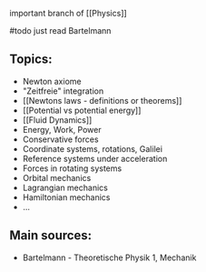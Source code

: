 important branch of [[Physics]]


#todo just read Bartelmann


## Topics:
- Newton axiome
- "Zeitfreie" integration
- [[Newtons laws - definitions or theorems]]
- [[Potential vs potential energy]]
- [[Fluid Dynamics]]
- Energy, Work, Power
- Conservative forces
- Coordinate systems, rotations, Galilei
- Reference systems under acceleration
- Forces in rotating systems
- Orbital mechanics
- Lagrangian mechanics
- Hamiltonian mechanics
- ...


## Main sources:
- Bartelmann - Theoretische Physik 1, Mechanik